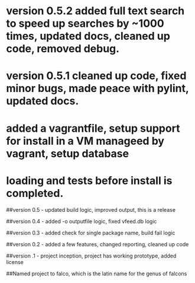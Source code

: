 # version 0.5.2 added full text search to speed up searches by ~1000 times, updated docs, cleaned up code, removed debug.

# version 0.5.1 cleaned up code, fixed minor bugs, made peace with pylint, updated docs.
# added a vagrantfile, setup support for install in a VM manageed by vagrant, setup database
# loading and tests before install is completed.

##version 0.5 - updated build logic, improved output, this is a release

##version 0.4 - added -o outputfile logic, fixed vfeed.db logic

##version 0.3 - added check for single package name, build fail logic

##version 0.2 - added a few features, changed reporting, cleaned up code

##version .1 - project inception, project has working prototype, added license

##Named project to falco, which is the latin name for the genus of falcons
